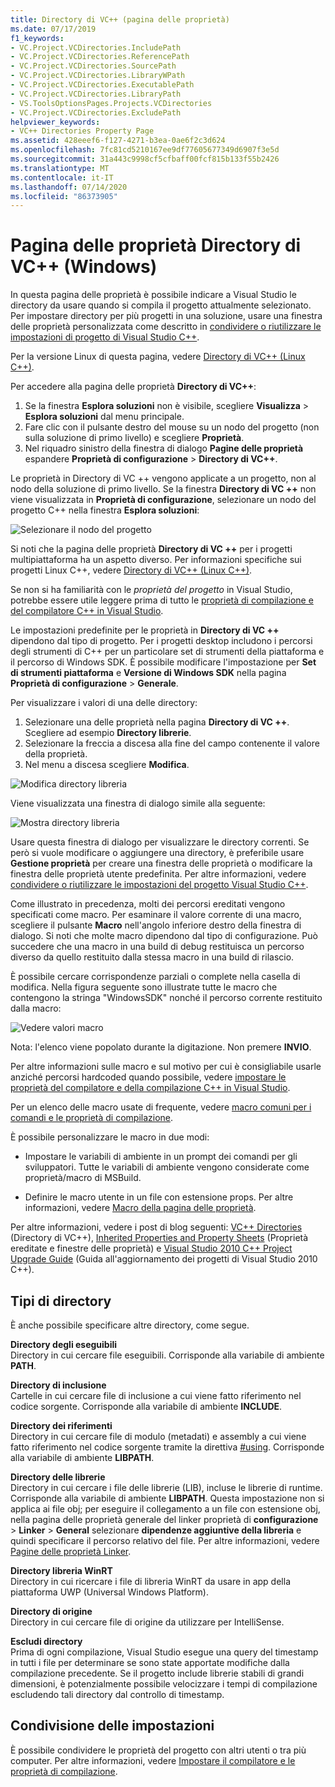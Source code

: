 ```yaml
---
title: Directory di VC++ (pagina delle proprietà)
ms.date: 07/17/2019
f1_keywords:
- VC.Project.VCDirectories.IncludePath
- VC.Project.VCDirectories.ReferencePath
- VC.Project.VCDirectories.SourcePath
- VC.Project.VCDirectories.LibraryWPath
- VC.Project.VCDirectories.ExecutablePath
- VC.Project.VCDirectories.LibraryPath
- VS.ToolsOptionsPages.Projects.VCDirectories
- VC.Project.VCDirectories.ExcludePath
helpviewer_keywords:
- VC++ Directories Property Page
ms.assetid: 428eeef6-f127-4271-b3ea-0ae6f2c3d624
ms.openlocfilehash: 7fc81cd5210167ee9df77605677349d6907f3e5d
ms.sourcegitcommit: 31a443c9998cf5cfbaff00fcf815b133f55b2426
ms.translationtype: MT
ms.contentlocale: it-IT
ms.lasthandoff: 07/14/2020
ms.locfileid: "86373905"
---
```

# <a name="vc-directories-property-page-windows"></a>Pagina delle proprietà Directory di VC++ (Windows)

In questa pagina delle proprietà è possibile indicare a Visual Studio le directory da usare quando si compila il progetto attualmente selezionato. Per impostare directory per più progetti in una soluzione, usare una finestra delle proprietà personalizzata come descritto in [condividere o riutilizzare le impostazioni di progetto di Visual Studio C++](../create-reusable-property-configurations.md).

Per la versione Linux di questa pagina, vedere [Directory di VC++ (Linux C++)](../../linux/prop-pages/directories-linux.md).

Per accedere alla pagina delle proprietà **Directory di VC++**:

1. Se la finestra **Esplora soluzioni** non è visibile, scegliere **Visualizza** > **Esplora soluzioni** dal menu principale.
1. Fare clic con il pulsante destro del mouse su un nodo del progetto (non sulla soluzione di primo livello) e scegliere **Proprietà**.
1. Nel riquadro sinistro della finestra di dialogo **Pagine delle proprietà** espandere **Proprietà di configurazione** > **Directory di VC++**.

Le proprietà in Directory di VC ++ vengono applicate a un progetto, non al nodo della soluzione di primo livello. Se la finestra **Directory di VC ++** non viene visualizzata in **Proprietà di configurazione**, selezionare un nodo del progetto C++ nella finestra **Esplora soluzioni**:

![Selezionare il nodo del progetto](../media/vcppdir.png "Selezionare il nodo del progetto per visualizzare le proprietà delle directory di VC + +")

Si noti che la pagina delle proprietà **Directory di VC ++** per i progetti multipiattaforma ha un aspetto diverso. Per informazioni specifiche sui progetti Linux C++, vedere [Directory di VC++ (Linux C++)](../../linux/prop-pages/directories-linux.md).

Se non si ha familiarità con le *proprietà del progetto* in Visual Studio, potrebbe essere utile leggere prima di tutto le [proprietà di compilazione e del compilatore C++ in Visual Studio](../working-with-project-properties.md).

Le impostazioni predefinite per le proprietà in **Directory di VC ++** dipendono dal tipo di progetto. Per i progetti desktop includono i percorsi degli strumenti di C++ per un particolare set di strumenti della piattaforma e il percorso di Windows SDK. È possibile modificare l'impostazione per **Set di strumenti piattaforma** e **Versione di Windows SDK** nella pagina **Proprietà di configurazione** > **Generale**.

Per visualizzare i valori di una delle directory:

1. Selezionare una delle proprietà nella pagina **Directory di VC ++**. Scegliere ad esempio **Directory librerie**.
1. Selezionare la freccia a discesa alla fine del campo contenente il valore della proprietà.
1. Nel menu a discesa scegliere **Modifica**.

![Modifica directory libreria](../media/vcppdir_libdir_edit.png "Finestra di dialogo per la modifica dei percorsi di libreria")

Viene visualizzata una finestra di dialogo simile alla seguente:

![Mostra directory libreria](../media/vcppdir_libdir.png "Finestra di dialogo per aggiungere o rimuovere percorsi di libreria")

Usare questa finestra di dialogo per visualizzare le directory correnti. Se però si vuole modificare o aggiungere una directory, è preferibile usare **Gestione proprietà** per creare una finestra delle proprietà o modificare la finestra delle proprietà utente predefinita. Per altre informazioni, vedere [condividere o riutilizzare le impostazioni del progetto Visual Studio C++](../create-reusable-property-configurations.md).

Come illustrato in precedenza, molti dei percorsi ereditati vengono specificati come macro.  Per esaminare il valore corrente di una macro, scegliere il pulsante **Macro** nell'angolo inferiore destro della finestra di dialogo. Si noti che molte macro dipendono dal tipo di configurazione. Può succedere che una macro in una build di debug restituisca un percorso diverso da quello restituito dalla stessa macro in una build di rilascio.

È possibile cercare corrispondenze parziali o complete nella casella di modifica. Nella figura seguente sono illustrate tutte le macro che contengono la stringa "WindowsSDK" nonché il percorso corrente restituito dalla macro:

![Vedere valori macro](../media/vcppdir_libdir_macros.png "Finestra di dialogo per modificare le macro")

Nota: l'elenco viene popolato durante la digitazione. Non premere **INVIO**.

Per altre informazioni sulle macro e sul motivo per cui è consigliabile usarle anziché percorsi hardcoded quando possibile, vedere [impostare le proprietà del compilatore e della compilazione C++ in Visual Studio](../working-with-project-properties.md).

Per un elenco delle macro usate di frequente, vedere [macro comuni per i comandi e le proprietà di compilazione](common-macros-for-build-commands-and-properties.md).

È possibile personalizzare le macro in due modi:

- Impostare le variabili di ambiente in un prompt dei comandi per gli sviluppatori. Tutte le variabili di ambiente vengono considerate come proprietà/macro di MSBuild.

- Definire le macro utente in un file con estensione props. Per altre informazioni, vedere [Macro della pagina delle proprietà](../working-with-project-properties.md).

Per altre informazioni, vedere i post di blog seguenti: [VC++ Directories](https://docs.microsoft.com/archive/blogs/vsproject/vc-directories) (Directory di VC++), [Inherited Properties and Property Sheets](https://docs.microsoft.com/archive/blogs/vsproject/inherited-properties-and-property-sheets) (Proprietà ereditate e finestre delle proprietà) e [Visual Studio 2010 C++ Project Upgrade Guide](https://devblogs.microsoft.com/cppblog/visual-studio-2010-c-project-upgrade-guide/) (Guida all'aggiornamento dei progetti di Visual Studio 2010 C++).

## <a name="directory-types"></a>Tipi di directory

È anche possibile specificare altre directory, come segue.

**Directory degli eseguibili**<br/>
Directory in cui cercare file eseguibili. Corrisponde alla variabile di ambiente **PATH**.

**Directory di inclusione**<br/>
Cartelle in cui cercare file di inclusione a cui viene fatto riferimento nel codice sorgente. Corrisponde alla variabile di ambiente **INCLUDE**.

**Directory dei riferimenti**<br/>
Directory in cui cercare file di modulo (metadati) e assembly a cui viene fatto riferimento nel codice sorgente tramite la direttiva [#using](../../preprocessor/hash-using-directive-cpp.md). Corrisponde alla variabile di ambiente **LIBPATH**.

**Directory delle librerie**<br/>
Directory in cui cercare i file delle librerie (LIB), incluse le librerie di runtime. Corrisponde alla variabile di ambiente **LIBPATH**. Questa impostazione non si applica ai file obj; per eseguire il collegamento a un file con estensione obj, nella pagina delle proprietà generale del linker proprietà di **configurazione**  >  **Linker**  >  **General** selezionare **dipendenze aggiuntive della libreria** e quindi specificare il percorso relativo del file. Per altre informazioni, vedere [Pagine delle proprietà Linker](linker-property-pages.md).

**Directory libreria WinRT**<br/>
Directory in cui ricercare i file di libreria WinRT da usare in app della piattaforma UWP (Universal Windows Platform).

**Directory di origine**<br/>
Directory in cui cercare file di origine da utilizzare per IntelliSense.

**Escludi directory**<br/>
Prima di ogni compilazione, Visual Studio esegue una query del timestamp in tutti i file per determinare se sono state apportate modifiche dalla compilazione precedente. Se il progetto include librerie stabili di grandi dimensioni, è potenzialmente possibile velocizzare i tempi di compilazione escludendo tali directory dal controllo di timestamp.

## <a name="sharing-the-settings"></a>Condivisione delle impostazioni

È possibile condividere le proprietà del progetto con altri utenti o tra più computer. Per altre informazioni, vedere [Impostare il compilatore e le proprietà di compilazione](../working-with-project-properties.md).
